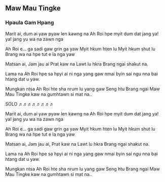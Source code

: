 ## Maw Mau Tingke

### Hpaula Gam Hpang

Marit ai, dum ai yaw
pyaw len kawng na Ah Roi hpe
myit dum dat jang
ya! ya! jang yu wa na zawn nga

Ah Roi e...
ga sadi gaw grin ga yaw
Myit hkum hten lu
Myit hkum shut lu
Brang wa na hpe tut e la nga yaw

Matsan ai,
Jam jau ai
Prat kaw na
Lawt lu hkra
Brang ngai shakut na.

Lama na Ah Roi hpe
sa hpyi ai ni nga yang gaw
nmai byin sai ngu nna
bai htang dat u yaw.

Mungkan ntsa
Ah Roi hte sha nrum lu yang gaw
Seng htu Brang ngai
Maw Mau Tingke kaw na
gumhtawn si mat na..

SOLO
♬♬♬♬♬♬♬♬

Marit ai, dum ai yaw
pyaw len kawng na Ah Roi hpe
myit dum dat jang
ya! ya! jang yu wa na zawn nga

Ah Roi e...
ga sadi gaw grin ga yaw
Myit hkum hten lu
Myit hkum shut lu
Brang wa na hpe tut e la nga yaw

Matsan ai,
Jam jau ai,
Prat kaw na
Lawt lu hkra
Brang ngai shakut na.

Lama na Ah Roi hpe
sa hpyi ai ni nga yang gaw
nmai byin sai ngu nna
bai htang dat u yaw.

Mungkan ntsa
Ah Roi hte sha nrum lu yang gaw
Seng htu Brang ngai
Maw Mau Tingke kaw na
gumhtawn si mat na..
